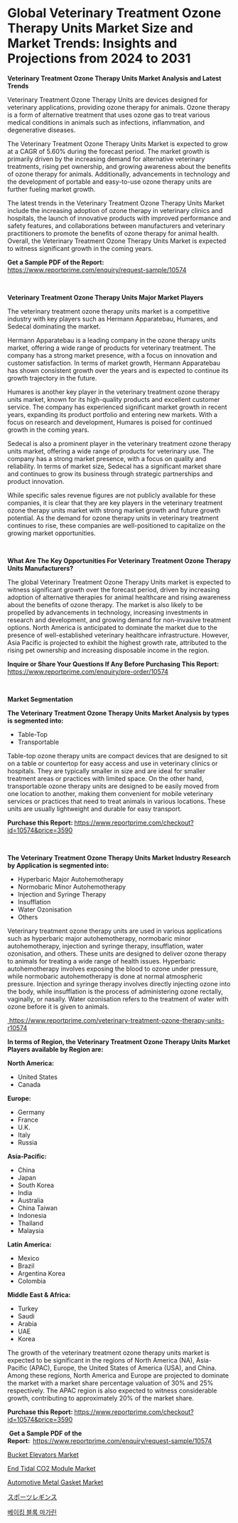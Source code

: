 <p><h1>Global Veterinary Treatment Ozone Therapy Units Market Size and Market Trends: Insights and Projections from 2024 to 2031</h1></p><p><strong>Veterinary Treatment Ozone Therapy Units Market Analysis and Latest Trends</strong></p>
<p><p>Veterinary Treatment Ozone Therapy Units are devices designed for veterinary applications, providing ozone therapy for animals. Ozone therapy is a form of alternative treatment that uses ozone gas to treat various medical conditions in animals such as infections, inflammation, and degenerative diseases.</p><p>The Veterinary Treatment Ozone Therapy Units Market is expected to grow at a CAGR of 5.60% during the forecast period. The market growth is primarily driven by the increasing demand for alternative veterinary treatments, rising pet ownership, and growing awareness about the benefits of ozone therapy for animals. Additionally, advancements in technology and the development of portable and easy-to-use ozone therapy units are further fueling market growth.</p><p>The latest trends in the Veterinary Treatment Ozone Therapy Units Market include the increasing adoption of ozone therapy in veterinary clinics and hospitals, the launch of innovative products with improved performance and safety features, and collaborations between manufacturers and veterinary practitioners to promote the benefits of ozone therapy for animal health. Overall, the Veterinary Treatment Ozone Therapy Units Market is expected to witness significant growth in the coming years.</p></p>
<p><strong>Get a Sample PDF of the Report:&nbsp;</strong> <a href="https://www.reportprime.com/enquiry/request-sample/10574">https://www.reportprime.com/enquiry/request-sample/10574</a></p>
<p>&nbsp;</p>
<p><strong>Veterinary Treatment Ozone Therapy Units Major Market Players</strong></p>
<p><p>The veterinary treatment ozone therapy units market is a competitive industry with key players such as Hermann Apparatebau, Humares, and Sedecal dominating the market. </p><p>Hermann Apparatebau is a leading company in the ozone therapy units market, offering a wide range of products for veterinary treatment. The company has a strong market presence, with a focus on innovation and customer satisfaction. In terms of market growth, Hermann Apparatebau has shown consistent growth over the years and is expected to continue its growth trajectory in the future.</p><p>Humares is another key player in the veterinary treatment ozone therapy units market, known for its high-quality products and excellent customer service. The company has experienced significant market growth in recent years, expanding its product portfolio and entering new markets. With a focus on research and development, Humares is poised for continued growth in the coming years.</p><p>Sedecal is also a prominent player in the veterinary treatment ozone therapy units market, offering a wide range of products for veterinary use. The company has a strong market presence, with a focus on quality and reliability. In terms of market size, Sedecal has a significant market share and continues to grow its business through strategic partnerships and product innovation.</p><p>While specific sales revenue figures are not publicly available for these companies, it is clear that they are key players in the veterinary treatment ozone therapy units market with strong market growth and future growth potential. As the demand for ozone therapy units in veterinary treatment continues to rise, these companies are well-positioned to capitalize on the growing market opportunities.</p></p>
<p>&nbsp;</p>
<p><strong>What Are The Key Opportunities For Veterinary Treatment Ozone Therapy Units Manufacturers?</strong></p>
<p><p>The global Veterinary Treatment Ozone Therapy Units market is expected to witness significant growth over the forecast period, driven by increasing adoption of alternative therapies for animal healthcare and rising awareness about the benefits of ozone therapy. The market is also likely to be propelled by advancements in technology, increasing investments in research and development, and growing demand for non-invasive treatment options. North America is anticipated to dominate the market due to the presence of well-established veterinary healthcare infrastructure. However, Asia Pacific is projected to exhibit the highest growth rate, attributed to the rising pet ownership and increasing disposable income in the region.</p></p>
<p><strong>Inquire or Share Your Questions If Any Before Purchasing This Report:</strong> <a href="https://www.reportprime.com/enquiry/pre-order/10574">https://www.reportprime.com/enquiry/pre-order/10574</a></p>
<p>&nbsp;</p>
<p><strong>Market Segmentation</strong></p>
<p><strong>The Veterinary Treatment Ozone Therapy Units Market Analysis by types is segmented into:</strong></p>
<p><ul><li>Table-Top</li><li>Transportable</li></ul></p>
<p><p>Table-top ozone therapy units are compact devices that are designed to sit on a table or countertop for easy access and use in veterinary clinics or hospitals. They are typically smaller in size and are ideal for smaller treatment areas or practices with limited space. On the other hand, transportable ozone therapy units are designed to be easily moved from one location to another, making them convenient for mobile veterinary services or practices that need to treat animals in various locations. These units are usually lightweight and durable for easy transport.</p></p>
<p><strong>Purchase this Report:&nbsp;</strong><a href="https://www.reportprime.com/checkout?id=10574&price=3590">https://www.reportprime.com/checkout?id=10574&price=3590</a></p>
<p>&nbsp;</p>
<p><strong>The Veterinary Treatment Ozone Therapy Units Market Industry Research by Application is segmented into:</strong></p>
<p><ul><li>Hyperbaric Major Autohemotherapy</li><li>Normobaric Minor Autohemotherapy</li><li>Injection and Syringe Therapy</li><li>Insufflation</li><li>Water Ozonisation</li><li>Others</li></ul></p>
<p><p>Veterinary treatment ozone therapy units are used in various applications such as hyperbaric major autohemotherapy, normobaric minor autohemotherapy, injection and syringe therapy, insufflation, water ozonisation, and others. These units are designed to deliver ozone therapy to animals for treating a wide range of health issues. Hyperbaric autohemotherapy involves exposing the blood to ozone under pressure, while normobaric autohemotherapy is done at normal atmospheric pressure. Injection and syringe therapy involves directly injecting ozone into the body, while insufflation is the process of administering ozone rectally, vaginally, or nasally. Water ozonisation refers to the treatment of water with ozone before it is given to animals.</p></p>
<p><a href="https://www.reportprime.com/veterinary-treatment-ozone-therapy-units-r10574">&nbsp;https://www.reportprime.com/veterinary-treatment-ozone-therapy-units-r10574</a></p>
<p><strong>In terms of Region, the Veterinary Treatment Ozone Therapy Units Market Players available by Region are:</strong></p>
<p>
    <p> <strong> North America: </strong>
        <ul>
            <li>United States</li>
            <li>Canada</li>
        </ul>
        </p> 
    <p> <strong> Europe: </strong>
        <ul>
            <li>Germany</li>
            <li>France</li>
            <li>U.K.</li>
            <li>Italy</li>
            <li>Russia</li>
        </ul>
        </p> 
    <p> <strong> Asia-Pacific: </strong>
        <ul>
            <li>China</li>
            <li>Japan</li>
            <li>South Korea</li>
            <li>India</li>
            <li>Australia</li>
            <li>China Taiwan</li>
            <li>Indonesia</li>
            <li>Thailand</li>
            <li>Malaysia</li>
        </ul>
        </p> 
    <p> <strong> Latin America: </strong>
        <ul>
            <li>Mexico</li>
            <li>Brazil</li>
            <li>Argentina Korea</li>
            <li>Colombia</li>
        </ul>
        </p> 
    <p> <strong> Middle East & Africa: </strong>
        <ul>
            <li>Turkey</li>
            <li>Saudi</li>
            <li>Arabia</li>
            <li>UAE</li>
            <li>Korea</li>
        </ul>
    </p>
    </p>
<p><p>The growth of the veterinary treatment ozone therapy units market is expected to be significant in the regions of North America (NA), Asia-Pacific (APAC), Europe, the United States of America (USA), and China. Among these regions, North America and Europe are projected to dominate the market with a market share percentage valuation of 30% and 25% respectively. The APAC region is also expected to witness considerable growth, contributing to approximately 20% of the market share.</p></p>
<p><strong>Purchase this Report: </strong><a href="https://www.reportprime.com/checkout?id=10574&price=3590">https://www.reportprime.com/checkout?id=10574&price=3590</a></p>
<p>&nbsp;<strong>Get a Sample PDF of the Report:&nbsp;&nbsp;</strong><a href="https://www.reportprime.com/enquiry/request-sample/10574">https://www.reportprime.com/enquiry/request-sample/10574</a></p>
<p><strong></strong></p>
<p><p><a href="https://medium.com/@staceyhilll48/bucket-elevators-market-size-share-analysis-growth-trends-forecast-2024-2031-1a24090a61d4">Bucket Elevators Market</a></p><p><a href="https://github.com/thereveren80/Market-Research-Report-List-1/blob/main/end-tidal-co2-module-market.md">End Tidal CO2 Module Market</a></p><p><a href="https://medium.com/@zayunoz657456/automotive-metal-gasket-market-report-by-product-type-type-i-type-ii-end-use-application-1930876a6f2e">Automotive Metal Gasket Market</a></p><p><a href="https://medium.com/@raquelrreese22024/%E3%82%B9%E3%83%9D%E3%83%BC%E3%83%84%E3%83%AC%E3%82%AE%E3%83%B3%E3%82%B9%E5%B8%82%E5%A0%B4-%E3%82%B0%E3%83%AD%E3%83%BC%E3%83%90%E3%83%AB%E3%81%8A%E3%82%88%E3%81%B3%E5%9C%B0%E5%9F%9F%E5%88%86%E6%9E%90-%E5%9C%B0%E5%9F%9F-%E5%9B%BD%E5%88%A5%E5%88%86%E6%9E%90-%E7%AB%B6%E4%BA%89%E7%8A%B6%E6%B3%81%E3%81%AB%E7%84%A6%E7%82%B9%E3%82%92%E5%BD%93%E3%81%A6%E3%81%9F%E5%88%86%E6%9E%90%E3%81%A8%E4%BA%88%E6%B8%AC-2024%E5%B9%B4-2031%E5%B9%B4-5996073c2d50">スポーツレギンス</a></p><p><a href="https://medium.com/@clairicerogers015/%EA%B8%80%EB%A1%9C%EB%B2%8C-%EB%B2%A0%EC%9D%B4%ED%82%B9-%EB%B8%94%EB%A1%9D-%EB%A7%88%EA%B0%80%EB%A6%B0-%EC%8B%9C%EC%9E%A5-%EB%B6%84%EC%84%9D-%EB%8F%99%ED%96%A5-%EC%98%88%EC%B8%A1-%EB%B0%8F-%EC%84%B1%EC%9E%A5-%EA%B8%B0%ED%9A%8C-2024-2031-%EC%9D%84-%EB%8B%B4%EC%9D%80-137%ED%8E%98%EC%9D%B4%EC%A7%80-%EB%B3%B4%EA%B3%A0%EC%84%9C-7a62a30e47db">베이킹 블록 마가린</a></p></p>